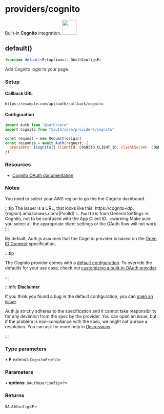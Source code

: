 # providers/cognito

<div style={{backgroundColor: "#000", display: "flex", justifyContent: "space-between", color: "#fff", padding: 16}}>
<span>Built-in <b>Cognito</b> integration.</span>
<a href="https://docs.aws.amazon.com/cognito">
  <img style={{display: "block"}} src="https://authjs.dev/img/providers/cognito.svg" height="48" width="48"/>
</a>
</div>

## default()

```ts
function default<P>(options): OAuthConfig<P>
```

Add Cognito login to your page.

### Setup

#### Callback URL
```
https://example.com/api/auth/callback/cognito
```

#### Configuration
```js
import Auth from "@auth/core"
import Cognito from "@auth/core/providers/cognito"

const request = new Request(origin)
const response = await Auth(request, {
  providers: [Cognito({ clientId: COGNITO_CLIENT_ID, clientSecret: COGNITO_CLIENT_SECRET, issuer: COGNITO_ISSUER })],
})
```

### Resources

 - [Cognito OAuth documentation](https://docs.aws.amazon.com/cognito/latest/developerguide/cognito-userpools-server-contract-reference.html)

### Notes
You need to select your AWS region to go the the Cognito dashboard.

:::tip
The issuer is a URL, that looks like this: https://cognito-idp.\{region\}.amazonaws.com/\{PoolId\}
:::
`PoolId` is from General Settings in Cognito, not to be confused with the App Client ID.
:::warning
Make sure you select all the appropriate client settings or the OAuth flow will not work.
:::

By default, Auth.js assumes that the Cognito provider is
based on the [Open ID Connect](https://openid.net/specs/openid-connect-core-1_0.html) specification.

:::tip

The Cognito provider comes with a [default configuration](https://github.com/nextauthjs/next-auth/blob/main/packages/core/src/providers/cognito.ts).
To override the defaults for your use case, check out [customizing a built-in OAuth provider](https://authjs.dev/guides/providers/custom-provider#override-default-options).

:::

:::info **Disclaimer**

If you think you found a bug in the default configuration, you can [open an issue](https://authjs.dev/new/provider-issue).

Auth.js strictly adheres to the specification and it cannot take responsibility for any deviation from
the spec by the provider. You can open an issue, but if the problem is non-compliance with the spec,
we might not pursue a resolution. You can ask for more help in [Discussions](https://authjs.dev/new/github-discussions).

:::

### Type parameters

• **P** extends `CognitoProfile`

### Parameters

• **options**: `OAuthUserConfig`\<`P`\>

### Returns

`OAuthConfig`\<`P`\>
